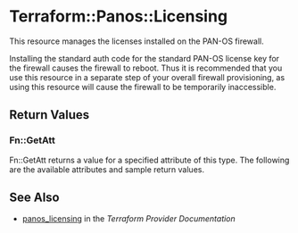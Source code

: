 # Terraform::Panos::Licensing

This resource manages the licenses installed on the PAN-OS firewall.

Installing the standard auth code for the standard PAN-OS license key for the
firewall causes the firewall to reboot.  Thus it is recommended that you use
this resource in a separate step of your overall firewall provisioning, as
using this resource will cause the firewall to be temporarily inaccessible.

## Return Values

### Fn::GetAtt

Fn::GetAtt returns a value for a specified attribute of this type. The following are the available attributes and sample return values.

## See Also

* [panos_licensing](https://www.terraform.io/docs/providers/panos/r/licensing.html) in the _Terraform Provider Documentation_